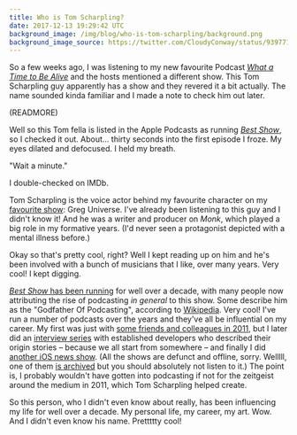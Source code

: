 ```yaml
---
title: Who is Tom Scharpling?
date: 2017-12-13 19:29:42 UTC
background_image: /img/blog/who-is-tom-scharpling/background.png
background_image_source: https://twitter.com/CloudyConway/status/939771120886210560
---
```


So a few weeks ago, I was listening to my new favourite Podcast [_What a Time to Be Alive_][pod] and the hosts mentioned a different show. This Tom Scharpling guy apparently has a show and they revered it a bit actually. The name sounded kinda familiar and I made a note to check him out later.

(READMORE)

Well so this Tom fella is listed in the Apple Podcasts as running [_Best Show_][best], so I checked it out. About... thirty seconds into the first episode I froze. My eyes dilated and defocused. I held my breath.

"Wait a minute."

I double-checked on IMDb.

Tom Scharpling is the voice actor behind my favourite character on my [favourite show][su]: Greg Universe. I've already been listening to this guy and I didn't know it! And he was a writer and producer on _Monk_, which played a big role in my formative years. (I'd never seen a protagonist depicted with a mental illness before.)

Okay so that's pretty cool, right? Well I kept reading up on him and he's been involved with a bunch of musicians that I like, over many years. Very cool! I kept digging. 

[_Best Show_ has been running][bw] for well over a decade, with many people now attributing the rise of podcasting _in general_ to this show. Some describe him as the "Godfather Of Podcasting", according to [Wikipedia][wiki]. Very cool! I've run a number of podcasts over the years and they've all be influential on my career. My first was just with [some friends and colleagues in 2011][f], but I later did an [interview series][s] with established developers who described their origin stories – because we all start from somewhere – and finally I did [another iOS news show][nc]. (All the shows are defunct and offline, sorry. Welllll, one of them [is archived][archive] but you should absolutely not listen to it.) The point is, I probably wouldn't have gotten into podcasting if not for the zeitgeist around the medium in 2011, which Tom Scharpling helped create.

So this person, who I didn't even know about really, has been influencing my life for well over a decade. My personal life, my career, my art. Wow. And I didn't even know his name. Prettttty cool!

[pod]: https://soundcloud.com/whatatimepod
[best]: http://thebestshow.net
[bw]: https://en.wikipedia.org/wiki/The_Best_Show_with_Tom_Scharpling
[su]: https://ashfurrow.com/blog/so-steven-universe-eh/
[wiki]: https://en.wikipedia.org/wiki/Tom_Scharpling
[archive]: http://notificationcenter.ashfurrow.com
[s]: https://ashfurrow.com/blog/springboard/
[f]: https://ashfurrow.com/blog/my-podcast-loves-me/
[nc]: https://ashfurrow.com/blog/notification-center/
